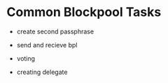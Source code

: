 # Common Blockpool Tasks

- create second passphrase

- send and recieve bpl

- voting

- creating delegate


